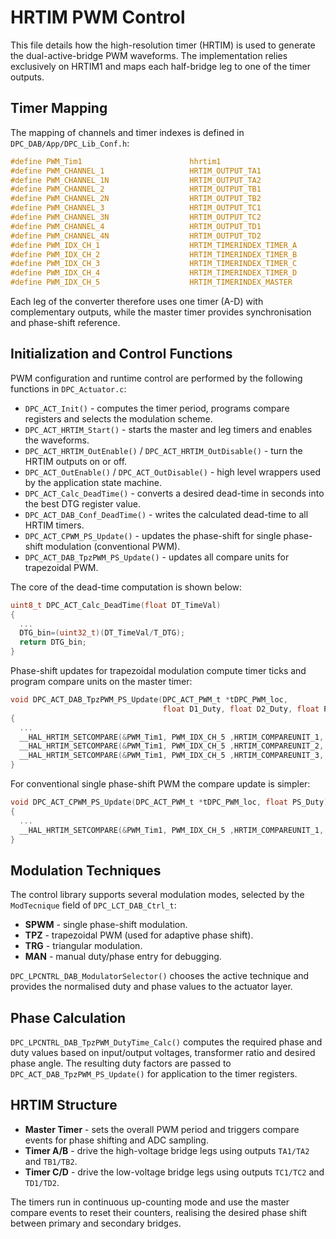 # HRTIM PWM Control

This file details how the high-resolution timer (HRTIM) is used to generate the dual-active-bridge PWM waveforms. The implementation relies exclusively on HRTIM1 and maps each half-bridge leg to one of the timer outputs.

## Timer Mapping

The mapping of channels and timer indexes is defined in `DPC_DAB/App/DPC_Lib_Conf.h`:

```c
#define PWM_Tim1                        hhrtim1
#define PWM_CHANNEL_1                   HRTIM_OUTPUT_TA1
#define PWM_CHANNEL_1N                  HRTIM_OUTPUT_TA2
#define PWM_CHANNEL_2                   HRTIM_OUTPUT_TB1
#define PWM_CHANNEL_2N                  HRTIM_OUTPUT_TB2
#define PWM_CHANNEL_3                   HRTIM_OUTPUT_TC1
#define PWM_CHANNEL_3N                  HRTIM_OUTPUT_TC2
#define PWM_CHANNEL_4                   HRTIM_OUTPUT_TD1
#define PWM_CHANNEL_4N                  HRTIM_OUTPUT_TD2
#define PWM_IDX_CH_1                    HRTIM_TIMERINDEX_TIMER_A
#define PWM_IDX_CH_2                    HRTIM_TIMERINDEX_TIMER_B
#define PWM_IDX_CH_3                    HRTIM_TIMERINDEX_TIMER_C
#define PWM_IDX_CH_4                    HRTIM_TIMERINDEX_TIMER_D
#define PWM_IDX_CH_5                    HRTIM_TIMERINDEX_MASTER
```

Each leg of the converter therefore uses one timer (A-D) with complementary outputs, while the master timer provides synchronisation and phase-shift reference.

## Initialization and Control Functions

PWM configuration and runtime control are performed by the following functions in `DPC_Actuator.c`:

- `DPC_ACT_Init()` - computes the timer period, programs compare registers and selects the modulation scheme.
- `DPC_ACT_HRTIM_Start()` - starts the master and leg timers and enables the waveforms.
- `DPC_ACT_HRTIM_OutEnable()` / `DPC_ACT_HRTIM_OutDisable()` - turn the HRTIM outputs on or off.
- `DPC_ACT_OutEnable()` / `DPC_ACT_OutDisable()` - high level wrappers used by the application state machine.
- `DPC_ACT_Calc_DeadTime()` - converts a desired dead-time in seconds into the best DTG register value.
- `DPC_ACT_DAB_Conf_DeadTime()` - writes the calculated dead-time to all HRTIM timers.
- `DPC_ACT_CPWM_PS_Update()` - updates the phase-shift for single phase-shift modulation (conventional PWM).
- `DPC_ACT_DAB_TpzPWM_PS_Update()` - updates all compare units for trapezoidal PWM.

The core of the dead-time computation is shown below:

```c
uint8_t DPC_ACT_Calc_DeadTime(float DT_TimeVal)
{
  ...
  DTG_bin=(uint32_t)(DT_TimeVal/T_DTG);
  return DTG_bin;
}
```

Phase-shift updates for trapezoidal modulation compute timer ticks and program compare units on the master timer:

```c
void DPC_ACT_DAB_TpzPWM_PS_Update(DPC_ACT_PWM_t *tDPC_PWM_loc,
                                  float D1_Duty, float D2_Duty, float PS_Duty)
{
  ...
  __HAL_HRTIM_SETCOMPARE(&PWM_Tim1, PWM_IDX_CH_5 ,HRTIM_COMPAREUNIT_1, (uint32_t)(HB2_Timer_Tick));
  __HAL_HRTIM_SETCOMPARE(&PWM_Tim1, PWM_IDX_CH_5 ,HRTIM_COMPAREUNIT_2, (uint32_t)(HB3_Timer_Tick));
  __HAL_HRTIM_SETCOMPARE(&PWM_Tim1, PWM_IDX_CH_5 ,HRTIM_COMPAREUNIT_3, (uint32_t)(HB4_Timer_Tick));
}
```

For conventional single phase-shift PWM the compare update is simpler:

```c
void DPC_ACT_CPWM_PS_Update(DPC_ACT_PWM_t *tDPC_PWM_loc, float PS_Duty)
{
  ...
  __HAL_HRTIM_SETCOMPARE(&PWM_Tim1, PWM_IDX_CH_5 ,HRTIM_COMPAREUNIT_1, (uint32_t)(PS_Timer_Tick));
}
```

## Modulation Techniques

The control library supports several modulation modes, selected by the `ModTecnique` field of `DPC_LCT_DAB_Ctrl_t`:

- **SPWM** - single phase-shift modulation.
- **TPZ** - trapezoidal PWM (used for adaptive phase shift).
- **TRG** - triangular modulation.
- **MAN** - manual duty/phase entry for debugging.

`DPC_LPCNTRL_DAB_ModulatorSelector()` chooses the active technique and provides the normalised duty and phase values to the actuator layer.

## Phase Calculation

`DPC_LPCNTRL_DAB_TpzPWM_DutyTime_Calc()` computes the required phase and duty values based on input/output voltages, transformer ratio and desired phase angle. The resulting duty factors are passed to `DPC_ACT_DAB_TpzPWM_PS_Update()` for application to the timer registers.

## HRTIM Structure

- **Master Timer** - sets the overall PWM period and triggers compare events for phase shifting and ADC sampling.
- **Timer A/B** - drive the high-voltage bridge legs using outputs `TA1/TA2` and `TB1/TB2`.
- **Timer C/D** - drive the low-voltage bridge legs using outputs `TC1/TC2` and `TD1/TD2`.

The timers run in continuous up-counting mode and use the master compare events to reset their counters, realising the desired phase shift between primary and secondary bridges.

